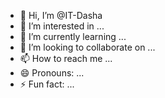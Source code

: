 - 👋 Hi, I’m @IT-Dasha
- 👀 I’m interested in ...
- 🌱 I’m currently learning ...
- 💞️ I’m looking to collaborate on ...
- 📫 How to reach me ...
- 😄 Pronouns: ...
- ⚡ Fun fact: ...

<!---
IT-Dasha/IT-Dasha is a ✨ special ✨ repository because its `README.md` (this file) appears on your GitHub profile.
You can click the Preview link to take a look at your changes.
--->
